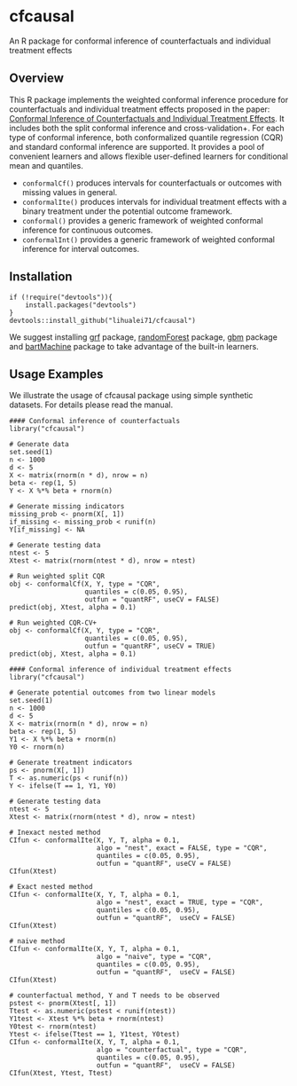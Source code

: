 # cfcausal
An R package for conformal inference of counterfactuals and individual treatment effects

## Overview
This R package implements the weighted conformal inference procedure for counterfactuals and individual treatment effects proposed in the paper: [Conformal Inference of Counterfactuals and Individual Treatment Effects](https://arxiv.org/abs/). It includes both the split conformal inference and cross-validation+. For each type of conformal inference, both conformalized quantile regression (CQR) and standard conformal inference are supported. It provides a pool of convenient learners and allows flexible user-defined learners for conditional mean and quantiles. 

- `conformalCf()` produces intervals for counterfactuals or outcomes with missing values in general.
- `conformalIte()` produces intervals for individual treatment effects with a binary treatment under the potential outcome framework. 
- `conformal()` provides a generic framework of weighted conformal inference for continuous outcomes.
- `conformalInt()` provides a generic framework of weighted conformal inference for interval outcomes.

## Installation         

```
if (!require("devtools")){
    install.packages("devtools")
}
devtools::install_github("lihualei71/cfcausal")
```

We suggest installing [grf](https://cran.r-project.org/web/packages/grf/grf.pdf) package, [randomForest](https://cran.r-project.org/web/packages/randomForest/randomForest.pdf) package, [gbm](https://cran.r-project.org/web/packages/gbm/gbm.pdf) package and [bartMachine](https://cran.r-project.org/web/packages/bartMachine/bartMachine.pdf) package to take advantage of the built-in learners. 

## Usage Examples
We illustrate the usage of cfcausal package using simple synthetic datasets. For details please read the manual. 

```
#### Conformal inference of counterfactuals
library("cfcausal")

# Generate data
set.seed(1)
n <- 1000
d <- 5
X <- matrix(rnorm(n * d), nrow = n)
beta <- rep(1, 5)
Y <- X %*% beta + rnorm(n)

# Generate missing indicators
missing_prob <- pnorm(X[, 1])
if_missing <- missing_prob < runif(n)
Y[if_missing] <- NA

# Generate testing data
ntest <- 5
Xtest <- matrix(rnorm(ntest * d), nrow = ntest)

# Run weighted split CQR
obj <- conformalCf(X, Y, type = "CQR", 
                   quantiles = c(0.05, 0.95),
                   outfun = "quantRF", useCV = FALSE)
predict(obj, Xtest, alpha = 0.1)

# Run weighted CQR-CV+
obj <- conformalCf(X, Y, type = "CQR", 
                   quantiles = c(0.05, 0.95),
                   outfun = "quantRF", useCV = TRUE)
predict(obj, Xtest, alpha = 0.1)
```

```
#### Conformal inference of individual treatment effects
library("cfcausal")

# Generate potential outcomes from two linear models
set.seed(1)
n <- 1000
d <- 5
X <- matrix(rnorm(n * d), nrow = n)
beta <- rep(1, 5)
Y1 <- X %*% beta + rnorm(n)
Y0 <- rnorm(n)

# Generate treatment indicators
ps <- pnorm(X[, 1])
T <- as.numeric(ps < runif(n))
Y <- ifelse(T == 1, Y1, Y0)

# Generate testing data
ntest <- 5
Xtest <- matrix(rnorm(ntest * d), nrow = ntest)

# Inexact nested method
CIfun <- conformalIte(X, Y, T, alpha = 0.1, 
                      algo = "nest", exact = FALSE, type = "CQR",
                      quantiles = c(0.05, 0.95), 
                      outfun = "quantRF", useCV = FALSE)
CIfun(Xtest)

# Exact nested method
CIfun <- conformalIte(X, Y, T, alpha = 0.1, 
                      algo = "nest", exact = TRUE, type = "CQR",
                      quantiles = c(0.05, 0.95), 
                      outfun = "quantRF",  useCV = FALSE)
CIfun(Xtest)

# naive method
CIfun <- conformalIte(X, Y, T, alpha = 0.1, 
                      algo = "naive", type = "CQR",
                      quantiles = c(0.05, 0.95), 
                      outfun = "quantRF",  useCV = FALSE)
CIfun(Xtest)

# counterfactual method, Y and T needs to be observed
pstest <- pnorm(Xtest[, 1])
Ttest <- as.numeric(pstest < runif(ntest))
Y1test <- Xtest %*% beta + rnorm(ntest)
Y0test <- rnorm(ntest)
Ytest <- ifelse(Ttest == 1, Y1test, Y0test)
CIfun <- conformalIte(X, Y, T, alpha = 0.1, 
                      algo = "counterfactual", type = "CQR",
                      quantiles = c(0.05, 0.95), 
                      outfun = "quantRF",  useCV = FALSE)
CIfun(Xtest, Ytest, Ttest)
```

